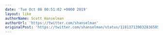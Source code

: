 ```yaml
---
date: 'Tue Oct 08 00:51:02 +0000 2019'
layout: like
authorName: Scott Hanselman
authorUrl: 'https://twitter.com/shanselman'
originalPost: 'https://twitter.com/shanselman/status/1181371390328365056'
---
```


